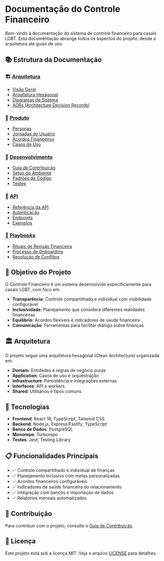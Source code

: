 # Documentação do Controle Financeiro

Bem-vindo à documentação do sistema de controle financeiro para casais LGBT. Esta documentação abrange todos os aspectos do projeto, desde a arquitetura até guias de uso.

## 📚 Estrutura da Documentação

### 🏗️ [Arquitetura](./architecture/)
- [Visão Geral](./architecture/README.md)
- [Arquitetura Hexagonal](./architecture/hexagonal-architecture.md)
- [Diagramas de Sistema](./architecture/system-diagrams.md)
- [ADRs (Architecture Decision Records)](./architecture/adrs/)

### 👥 [Produto](./product/)
- [Personas](./product/personas.md)
- [Jornadas do Usuário](./product/user-journeys.md)
- [Acordos Financeiros](./product/financial-agreements.md)
- [Casos de Uso](./product/use-cases.md)

### 🚀 [Desenvolvimento](./development/)
- [Guia de Contribuição](./development/contributing.md)
- [Setup do Ambiente](./development/setup.md)
- [Padrões de Código](./development/coding-standards.md)
- [Testes](./development/testing.md)

### 📖 [API](./api/)
- [Referência da API](./api/README.md)
- [Autenticação](./api/authentication.md)
- [Endpoints](./api/endpoints/)
- [Exemplos](./api/examples/)

### 🎯 [Playbooks](./playbooks/)
- [Rituais de Revisão Financeira](./playbooks/monthly-review.md)
- [Processo de Onboarding](./playbooks/onboarding.md)
- [Resolução de Conflitos](./playbooks/conflict-resolution.md)

## 🎯 Objetivo do Projeto

O Controle Financeiro é um sistema desenvolvido especificamente para casais LGBT, com foco em:

- **Transparência**: Controle compartilhado e individual com visibilidade configurável
- **Inclusividade**: Planejamento que considera diferentes realidades financeiras
- **Equilíbrio**: Acordos flexíveis e indicadores de saúde financeira
- **Comunicação**: Ferramentas para facilitar diálogo sobre finanças

## 🏛️ Arquitetura

O projeto segue uma arquitetura hexagonal (Clean Architecture) organizada em:

- **Domain**: Entidades e regras de negócio puras
- **Application**: Casos de uso e orquestração
- **Infrastructure**: Persistência e integrações externas
- **Interfaces**: API e workers
- **Shared**: Utilitários e tipos comuns

## 🚀 Tecnologias

- **Frontend**: React 18, TypeScript, Tailwind CSS
- **Backend**: Node.js, Express/Fastify, TypeScript
- **Banco de Dados**: PostgreSQL
- **Monorepo**: Turborepo
- **Testes**: Jest, Testing Library

## 📋 Funcionalidades Principais

- ✅ Controle compartilhado e individual de finanças
- ✅ Planejamento inclusivo com metas personalizadas
- ✅ Acordos financeiros configuráveis
- ✅ Indicadores de saúde financeira do relacionamento
- ✅ Integração com bancos e importação de dados
- ✅ Relatórios mensais automatizados

## 🤝 Contribuição

Para contribuir com o projeto, consulte o [Guia de Contribuição](./development/contributing.md).

## 📄 Licença

Este projeto está sob a licença MIT. Veja o arquivo [LICENSE](../../LICENSE) para detalhes.
